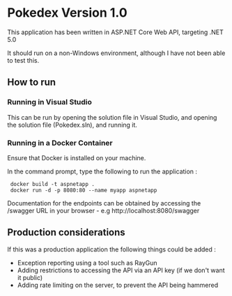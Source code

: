 # Pokedex Version 1.0
This application has been written in ASP.NET Core Web API, targeting .NET 5.0

It should run on a non-Windows environment, although I have not been able to test this.
## How to run
### Running in Visual Studio
This can be run by opening the solution file in Visual Studio, and opening the solution file (Pokedex.sln), and running it.
### Running in a Docker Container
Ensure that Docker is installed on your machine.

In the command prompt, type the following to run the application : 
     
	 docker build -t aspnetapp .
     docker run -d -p 8080:80 --name myapp aspnetapp

Documentation for the endpoints can be obtained by accessing the /swagger URL in your browser - e.g http://localhost:8080/swagger

## Production considerations
If this was a production application the following things could be added : 
* Exception reporting using a tool such as RayGun
* Adding restrictions to accessing the API via an API key (if we don't want it public)
* Adding rate limiting on the server, to prevent the API being hammered